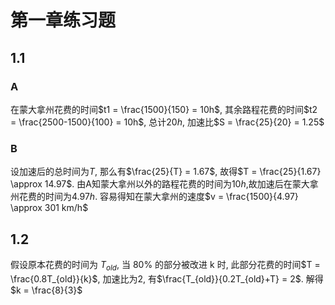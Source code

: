 # 第一章练习题

## 1.1

### A

在蒙大拿州花费的时间$t1 = \frac{1500}{150} = 10h$, 其余路程花费的时间$t2 = \frac{2500-1500}{100} = 10h$, 总计$20h$, 加速比$S = \frac{25}{20} = 1.25$

### B

设加速后的总时间为$T$, 那么有$\frac{25}{T} = 1.67$, 故得$T = \frac{25}{1.67} \approx 14.97$. 由A知蒙大拿州以外的路程花费的时间为$10h$,故加速后在蒙大拿州花费的时间为$4.97h$. 容易得知在蒙大拿州的速度$v = \frac{1500}{4.97} \approx 301 km/h$

## 1.2

假设原本花费的时间为 $T_{old}$, 当 80% 的部分被改进 k 时, 此部分花费的时间$T = \frac{0.8T_{old}}{k}$, 加速比为2, 有$\frac{T_{old}}{0.2T_{old}+T} = 2$. 解得$k = \frac{8}{3}$
